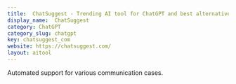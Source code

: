 ```yaml
---
title:  ChatSuggest - Trending AI tool for ChatGPT and best alternatives
display_name:  ChatSuggest
category: ChatGPT
category_slug: chatgpt
key: chatsuggest_com
website: https://chatsuggest.com/
layout: aitool
---
```


Automated support for various communication cases.
